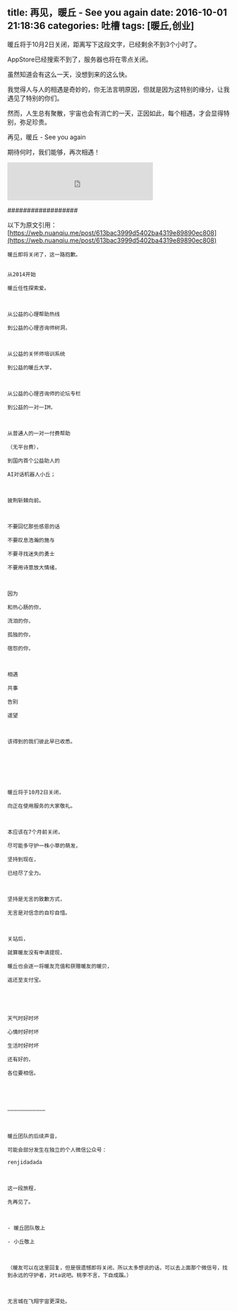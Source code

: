 title: 再见，暖丘 - See you again
date: 2016-10-01 21:18:36
categories: 吐槽
tags: [暖丘,创业]
---

暖丘将于10月2日关闭，距离写下这段文字，已经剩余不到3个小时了。

AppStore已经搜索不到了，服务器也将在零点关闭。

虽然知道会有这么一天，没想到来的这么快。

我觉得人与人的相遇是奇妙的，你无法言明原因，但就是因为这特别的缘分，让我遇见了特别的你们。

然而，人生总有聚散，宇宙也会有消亡的一天，正因如此，每个相遇，才会显得特别，弥足珍贵。

再见，暖丘 - See you again

期待何时，我们能够，再次相遇！

<!-- more -->

<iframe frameborder="no" border="0" marginwidth="0" marginheight="0" width=330 height=86 src="http://music.163.com/outchain/player?type=2&id=30953009&auto=1&height=66"></iframe>

##################

以下为原文引用：[https://web.nuanqiu.me/post/613bac3999d5402ba4319e89890ec808](https://web.nuanqiu.me/post/613bac3999d5402ba4319e89890ec808)

```
暖丘即将关闭了，这一路抱歉。


从2014开始

暖丘任性探索爱。



从公益的心理帮助热线

到公益的心理咨询师树洞，



从公益的关怀师培训系统

到公益的暖丘大学，



从公益的心理咨询师的论坛专栏

到公益的一对一IM，



从普通人的一对一付费帮助

（无平台费），

到国内首个公益助人的

AI对话机器人小丘；



披荆斩棘向前。



不要回忆那些感恩的话

不要叹息浩瀚的施与

不要寻找迷失的勇士

不要用诗意放大情绪，



因为

和热心肠的你，

流泪的你，

孤独的你，

宿怨的你，



相遇

共事

告别

遥望



该得到的我们彼此早已收悉。







暖丘将于10月2日关闭，

向正在使用服务的大家敬礼。



本应该在7个月前关闭，

尽可能多守护一株小草的萌发，

坚持到现在，

已经尽了全力。



坚持是无言的致歉方式，

无言是对信念的自珍自惜。



关站后，

就算暖友没有申请提现，

暖丘也会逐一将暖友充值和获赠暖友的暖贝，

返还至支付宝。





天气时好时坏

心情时好时坏

生活时好时坏

还有好的，

各位要相信。





————————————



暖丘团队的后续声音，

可能会部分发生在独立的个人微信公众号：

renjidadada



这一段旅程，

先再见了。



- 暖丘团队敬上

- 小丘敬上



（暖友可以在这里回复，但是很遗憾即将关闭，所以太多想说的话，可以去上面那个微信号，找到永远的守护者，对ta说吧。桃李不言，下自成蹊。）



无言城在飞翔宇宙更深处。
```
